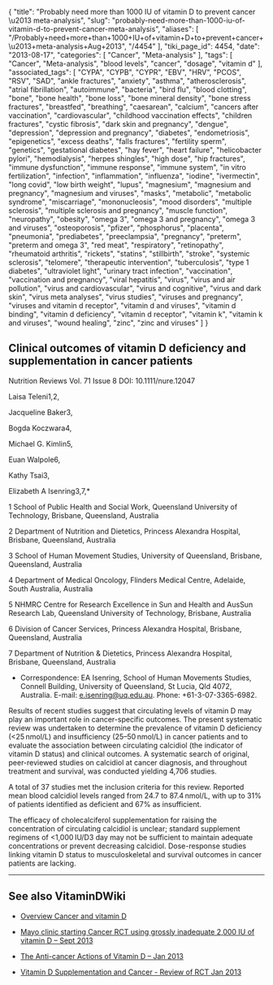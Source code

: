 {
    "title": "Probably need more than 1000 IU of vitamin D to prevent cancer \u2013 meta-analysis",
    "slug": "probably-need-more-than-1000-iu-of-vitamin-d-to-prevent-cancer-meta-analysis",
    "aliases": [
        "/Probably+need+more+than+1000+IU+of+vitamin+D+to+prevent+cancer+\u2013+meta-analysis+Aug+2013",
        "/4454"
    ],
    "tiki_page_id": 4454,
    "date": "2013-08-17",
    "categories": [
        "Cancer",
        "Meta-analysis"
    ],
    "tags": [
        "Cancer",
        "Meta-analysis",
        "blood levels",
        "cancer",
        "dosage",
        "vitamin d"
    ],
    "associated_tags": [
        "CYPA",
        "CYPB",
        "CYPR",
        "EBV",
        "HRV",
        "PCOS",
        "RSV",
        "SAD",
        "ankle fractures",
        "anxiety",
        "asthma",
        "atherosclerosis",
        "atrial fibrillation",
        "autoimmune",
        "bacteria",
        "bird flu",
        "blood clotting",
        "bone",
        "bone health",
        "bone loss",
        "bone mineral density",
        "bone stress fractures",
        "breastfed",
        "breathing",
        "caesarean",
        "calcium",
        "cancers after vaccination",
        "cardiovascular",
        "childhood vaccination effects",
        "children fractures",
        "cystic fibrosis",
        "dark skin and pregnancy",
        "dengue",
        "depression",
        "depression and pregnancy",
        "diabetes",
        "endometriosis",
        "epigenetics",
        "excess deaths",
        "falls fractures",
        "fertility sperm",
        "genetics",
        "gestational diabetes",
        "hay fever",
        "heart failure",
        "helicobacter pylori",
        "hemodialysis",
        "herpes shingles",
        "high dose",
        "hip fractures",
        "immune dysfunction",
        "immune response",
        "immune system",
        "in vitro fertilization",
        "infection",
        "inflammation",
        "influenza",
        "iodine",
        "ivermectin",
        "long covid",
        "low birth weight",
        "lupus",
        "magnesium",
        "magnesium and pregnancy",
        "magnesium and viruses",
        "masks",
        "metabolic",
        "metabolic syndrome",
        "miscarriage",
        "mononucleosis",
        "mood disorders",
        "multiple sclerosis",
        "multiple sclerosis and pregnancy",
        "muscle function",
        "neuropathy",
        "obesity",
        "omega 3",
        "omega 3 and pregnancy",
        "omega 3 and viruses",
        "osteoporosis",
        "pfizer",
        "phosphorus",
        "placenta",
        "pneumonia",
        "prediabetes",
        "preeclampsia",
        "pregnancy",
        "preterm",
        "preterm and omega 3",
        "red meat",
        "respiratory",
        "retinopathy",
        "rheumatoid arthritis",
        "rickets",
        "statins",
        "stillbirth",
        "stroke",
        "systemic sclerosis",
        "telomere",
        "therapeutic intervention",
        "tuberculosis",
        "type 1 diabetes",
        "ultraviolet light",
        "urinary tract infection",
        "vaccination",
        "vaccination and pregnancy",
        "viral hepatitis",
        "virus",
        "virus and air pollution",
        "virus and cardiovascular",
        "virus and cognitive",
        "virus and dark skin",
        "virus meta analyses",
        "virus studies",
        "viruses and pregnancy",
        "viruses and vitamin d receptor",
        "vitamin d and viruses",
        "vitamin d binding",
        "vitamin d deficiency",
        "vitamin d receptor",
        "vitamin k",
        "vitamin k and viruses",
        "wound healing",
        "zinc",
        "zinc and viruses"
    ]
}


## Clinical outcomes of vitamin D deficiency and supplementation in cancer patients

Nutrition Reviews Vol. 71 Issue 8  DOI: 10.1111/nure.12047

Laisa Teleni1,2,

Jacqueline Baker3,

Bogda Koczwara4,

Michael G. Kimlin5,

Euan Walpole6,

Kathy Tsai3,

Elizabeth A Isenring3,7,*

1 School of Public Health and Social Work, Queensland University of Technology, Brisbane, Queensland, Australia

2     Department of Nutrition and Dietetics, Princess Alexandra Hospital, Brisbane, Queensland, Australia

3     School of Human Movement Studies, University of Queensland, Brisbane, Queensland, Australia

4     Department of Medical Oncology, Flinders Medical Centre, Adelaide, South Australia, Australia

5     NHMRC Centre for Research Excellence in Sun and Health and AusSun Research Lab, Queensland University of Technology, Brisbane, Australia

6     Division of Cancer Services, Princess Alexandra Hospital, Brisbane, Queensland, Australia

7     Department of Nutrition & Dietetics, Princess Alexandra Hospital, Brisbane, Queensland, Australia

* Correspondence: EA Isenring, School of Human Movements Studies, Connell Building, University of Queensland, St Lucia, Qld 4072, Australia. E-mail: e.isenring@uq.edu.au. Phone: +61-3-07-3365-6982.

Results of recent studies suggest that circulating levels of vitamin D may play an important role in cancer-specific outcomes. The present systematic review was undertaken to determine the prevalence of vitamin D deficiency (<25 nmol/L) and insufficiency (25–50 nmol/L) in cancer patients and to evaluate the association between circulating calcidiol (the indicator of vitamin D status) and clinical outcomes. A systematic search of original, peer-reviewed studies on calcidiol at cancer diagnosis, and throughout treatment and survival, was conducted yielding 4,706 studies. 

A total of 37 studies met the inclusion criteria for this review. Reported mean blood calcidiol levels ranged from 24.7 to 87.4 nmol/L, with up to 31% of patients identified as deficient and 67% as insufficient. 

The efficacy of cholecalciferol supplementation for raising the concentration of circulating calcidiol is unclear; standard supplement regimens of <1,000 IU/D3 day may not be sufficient to maintain adequate concentrations or prevent decreasing calcidiol. Dose-response studies linking vitamin D status to musculoskeletal and survival outcomes in cancer patients are lacking.

---

## See also VitaminDWiki

* [Overview Cancer and vitamin D](/tags/overview-cancer-and-vitamin-d.html)

* [Mayo clinic starting Cancer RCT using grossly inadequate 2,000 IU of vitamin D – Sept 2013](/posts/mayo-clinic-starting-cancer-rct-using-grossly-inadequate-2000-iu-of-vitamin-d)

* [The Anti-cancer Actions of Vitamin D – Jan 2013](/posts/the-anti-cancer-actions-of-vitamin-d)

* [Vitamin D Supplementation and Cancer - Review of RCT Jan 2013](/posts/vitamin-d-supplementation-and-cancer-review-of-rct)
